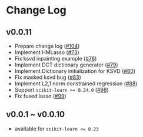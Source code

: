 # Change Log

## v0.0.11

* Prepare change log ([#104](https://github.com/hacarus/spm-image/issues/104))
* Implement HMLasso ([#73](https://github.com/hacarus/spm-image/issues/73))
* Fix ksvd inpainting example ([#76](https://github.com/hacarus/spm-image/issues/76))
* Implement DCT dictionary generator ([#79](https://github.com/hacarus/spm-image/issues/79))
* Implement Dictionary initialization for KSVD ([#80](https://github.com/hacarus/spm-image/issues/80))
* Fix masked ksvd bug ([#83](https://github.com/hacarus/spm-image/issues/83))
* Implement L2,1 norm constrained regression ([#88](https://github.com/hacarus/spm-image/issues/88))
* Support `scikit-learn >= 0.24.0` ([#98](https://github.com/hacarus/spm-image/pull/98))
* Fix fused lasso ([#99](https://github.com/hacarus/spm-image/issues/99))

## v0.0.1 ~ v0.0.10

* available for `scikit-learn <= 0.23`